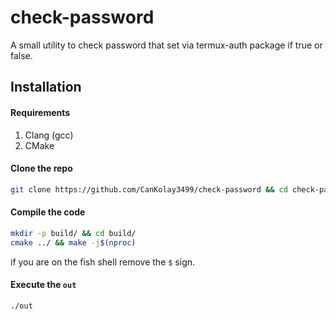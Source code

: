 # check-password

A small utility to check password that set via termux-auth package if true or false.

## Installation

#### Requirements

1. Clang (gcc)
2. CMake

#### Clone the repo

```sh
git clone https://github.com/CanKolay3499/check-password && cd check-password/
```

#### Compile the code

```sh
mkdir -p build/ && cd build/
cmake ../ && make -j$(nproc)
```

if you are on the fish shell remove the `$` sign.

#### Execute the `out`

```sh
./out
```
